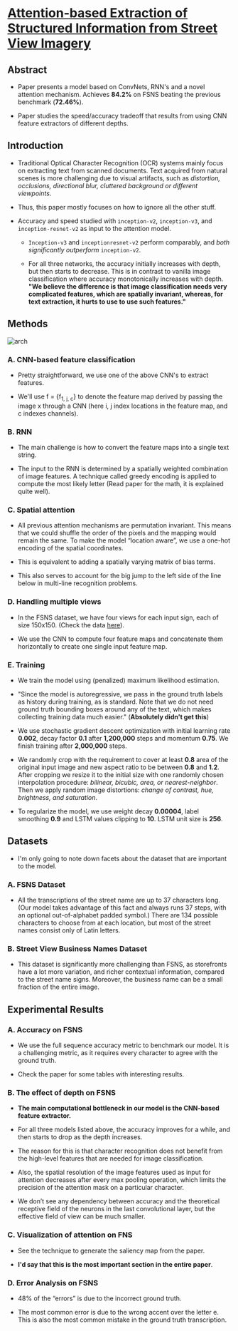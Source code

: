 # [Attention-based Extraction of Structured Information from Street View Imagery](https://arxiv.org/abs/1704.03549)

## Abstract

- Paper presents a model based on ConvNets, RNN's and a novel attention mechanism. Achieves **84.2%** on FSNS beating the previous benchmark (**72.46%**).

- Paper studies the speed/accuracy tradeoff that results from using CNN feature extractors of different depths.

## Introduction

- Traditional Optical Character Recognition (OCR) systems mainly focus on extracting text from scanned documents. Text acquired from natural scenes is more challenging due to visual artifacts, such as _distortion, occlusions, directional
  blur, cluttered background or different viewpoints_.

- Thus, this paper mostly focuses on how to ignore all the other stuff.

- Accuracy and speed studied with `inception-v2`, `inception-v3`, and `inception-resnet-v2` as input to the attention model.

  - `Inception-v3` and `inceptionresnet-v2` perform comparably, and _both significantly outperform_ `inception-v2`.

  - For all three networks, the accuracy initially increases with depth, but then starts to decrease. This is in contrast to vanilla image classification where accuracy monotonically increases with depth. **"We believe the difference is that image classification needs very complicated features, which are spatially invariant, whereas, for text extraction, it hurts to use to use such features."**

## Methods

![arch](_includes/attentionOCRarch.JPG)

### A. CNN-based feature classification

- Pretty straightforward, we use one of the above CNN's to extract features.

- We'll use f = {f<sub>1, j, c</sub>} to denote the feature map derived by passing the image x through a CNN (here i, j index locations in the feature map, and c indexes channels).

### B. RNN

- The main challenge is how to convert the feature maps into a single text string.

- The input to the RNN is determined by a spatially weighted combination of image features. A technique called greedy encoding is applied to compute the most likely letter (Read paper for the math, it is explained quite well).

### C. Spatial attention

- All previous attention mechanisms are permutation invariant. This means that we could shuffle the order of the pixels and the mapping would remain the same. To make the model “location aware”, we use a one-hot encoding of the spatial coordinates.

- This is equivalent to adding a spatially varying matrix of bias terms.

- This also serves to account for the big jump to the left side of the line below in multi-line recognition problems.

### D. Handling multiple views

- In the FSNS dataset, we have four views for each input sign, each of size 150x150. (Check the data [here](https://github.com/tensorflow/models/tree/master/research/attention_ocr)).

- We use the CNN to compute four feature maps and concatenate them horizontally to create one single input feature map.

### E. Training

- We train the model using (penalized) maximum likelihood estimation.

- "Since the model is autoregressive, we pass in the ground truth labels as history during training, as is standard. Note that we do not need ground truth bounding boxes around any of the text, which makes collecting training data
  much easier." (**Absolutely didn't get this**)

- We use stochastic gradient descent optimization with initial learning rate **0.002**, decay factor **0.1** after **1,200,000** steps and momentum **0.75**. We finish training after **2,000,000** steps.

- We randomly crop with the requirement to cover at least **0.8** area of the original input image and new aspect ratio to be between **0.8** and **1.2**. After cropping we resize it to the initial size with one randomly chosen interpolation procedure: _bilinear, bicubic, area, or nearest-neighbor_. Then we apply random image distortions: _change of contrast, hue, brightness, and saturation_.

- To regularize the model, we use weight decay **0.00004**, label smoothing **0.9** and LSTM values clipping to **10**. LSTM unit size is **256**.

## Datasets

- I'm only going to note down facets about the dataset that are important to the model.

### A. FSNS Dataset

- All the transcriptions of the street name are up to 37 characters long. (Our model takes advantage of this fact and
  always runs 37 steps, with an optional out-of-alphabet padded symbol.) There are 134 possible characters to choose from at each location, but most of the street names consist only of Latin letters.

### B. Street View Business Names Dataset

- This dataset is significantly more challenging than FSNS, as storefronts have a lot more variation, and richer contextual information, compared to the street name signs. Moreover, the business name can be a small fraction of the entire image.

## Experimental Results

### A. Accuracy on FSNS

- We use the full sequence accuracy metric to benchmark our model. It is a challenging metric, as it requires every
  character to agree with the ground truth.

- Check the paper for some tables with interesting results.

### B. The effect of depth on FSNS

- **The main computational bottleneck in our model is the CNN-based feature extractor.**

- For all three models listed above, the accuracy improves for a while, and then starts to drop as the depth increases.

- The reason for this is that character recognition does not benefit from the high-level features that are needed for image classification.

- Also, the spatial resolution of the image features used as input for attention decreases after every max pooling operation, which limits the precision of the attention mask on a particular character.

- We don’t see any dependency between accuracy and the theoretical receptive field of the neurons in the last convolutional layer, but the effective field of view can be much smaller.

### C. Visualization of attention on FNS

- See the technique to generate the saliency map from the paper.

- **I'd say that this is the most important section in the entire paper**.

### D. Error Analysis on FSNS

- 48% of the “errors” is due to the incorrect ground truth.

- The most common error is due to the wrong accent over the letter e. This is also the most common mistake in the ground truth transcription.
